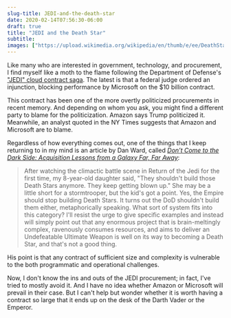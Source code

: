 ```yaml
---
slug-title: JEDI-and-the-death-star
date: 2020-02-14T07:56:30-06:00
draft: true
title: "JEDI and the Death Star"
subtitle:
images: ["https://upload.wikimedia.org/wikipedia/en/thumb/e/ee/DeathStar2.jpg/240px-DeathStar2.jpg"]
---
```


Like many who are interested in government, technology, and procurement, I find myself like a moth to the flame following the Department of Defense's ["JEDI" cloud contract saga](https://www.nytimes.com/2020/02/13/technology/amazon-jedi-pentagon-contract-microsoft.html). The latest is that a federal judge ordered an injunction, blocking performance by Microsoft on the $10 billion contract.

This contract has been one of the more overtly politicized procurements in recent memory. And depending on whom you ask, you might find a different party to blame for the politicization. Amazon says Trump politicized it. Meanwhile, an analyst quoted in the NY Times suggests that Amazon and Microsoft are to blame.

Regardless of how everything comes out, one of the things that I keep returning to in my mind is an article by Dan Ward, called *[Don’t Come to the Dark Side: Acquisition Lessons from a Galaxy Far, Far Away](http://thedanward.com/resources/Build+Droids+Not+Death+Stars.pdf)*:

> After watching the climactic battle scene in Return of the Jedi for the first time, my 8-year-old daughter said, "They shouldn't build those Death Stars anymore. They keep getting blown up." She may be a little short for a stormtrooper, but the kid's got a point. Yes, the Empire should stop building Death Stars. It turns out the DoD shouldn't build them either, metaphorically speaking. What sort of system fits into this category? I'll resist the urge to give specific examples and instead will simply point out that any enormous project that is brain-meltingly complex, ravenously consumes resources, and aims to deliver an Undefeatable Ultimate Weapon is well on its way to becoming a Death Star, and that's not a good thing.

His point is that any contract of sufficient size and complexity is vulnerable to the both programmatic and operational challenges.

Now, I don't know the ins and outs of the JEDI procurement; in fact, I've tried to mostly avoid it. And I have no idea whether Amazon or Microsoft will prevail in their case. But I can't help but wonder whether it is worth having a contract so large that it ends up on the desk of the Darth Vader or the Emperor.
